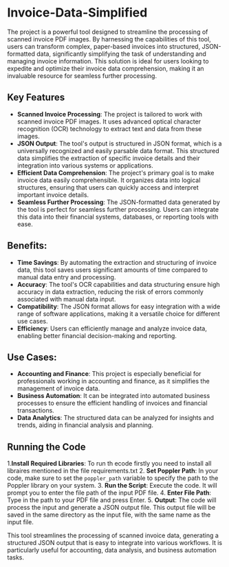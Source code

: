 # Invoice-Data-Simplified

The project is a powerful tool designed to streamline the processing of scanned invoice PDF images. By harnessing the capabilities of this tool, users can transform complex, paper-based invoices into structured, JSON-formatted data, significantly simplifying the task of understanding and managing invoice information. This solution is ideal for users looking to expedite and optimize their invoice data comprehension, making it an invaluable resource for seamless further processing.

## Key Features
- **Scanned Invoice Processing**: The project is tailored to work with scanned invoice PDF images. It uses advanced optical character recognition (OCR) technology to extract text and data from these images.
- **JSON Output**: The tool's output is structured in JSON format, which is a universally recognized and easily parsable data format. This structured data simplifies the extraction of specific invoice details and their integration into various systems or applications.
- **Efficient Data Comprehension**: The project's primary goal is to make invoice data easily comprehensible. It organizes data into logical structures, ensuring that users can quickly access and interpret important invoice details.
- **Seamless Further Processing**: The JSON-formatted data generated by the tool is perfect for seamless further processing. Users can integrate this data into their financial systems, databases, or reporting tools with ease.

## Benefits:
- **Time Savings**: By automating the extraction and structuring of invoice data, this tool saves users significant amounts of time compared to manual data entry and processing.
- **Accuracy**: The tool's OCR capabilities and data structuring ensure high accuracy in data extraction, reducing the risk of errors commonly associated with manual data input.
- **Compatibility**: The JSON format allows for easy integration with a wide range of software applications, making it a versatile choice for different use cases.
- **Efficiency**: Users can efficiently manage and analyze invoice data, enabling better financial decision-making and reporting.

## Use Cases:
- **Accounting and Finance**: This project is especially beneficial for professionals working in accounting and finance, as it simplifies the management of invoice data.
- **Business Automation**: It can be integrated into automated business processes to ensure the efficient handling of invoices and financial transactions.
- **Data Analytics**: The structured data can be analyzed for insights and trends, aiding in financial analysis and planning.

## Running the Code
1.**Install Required Libraries**: To run th ecode firstly you need to install all libraires mentioned in the file requirements.txt
2. **Set Poppler Path**: In your code, make sure to set the `poppler_path` variable to specify the path to the Poppler library on your system.
3. **Run the Script**: Execute the code. It will prompt you to enter the file path of the input PDF file.
4. **Enter File Path**: Type in the path to your PDF file and press Enter.
5. **Output**: The code will process the input and generate a JSON output file. This output file will be saved in the same directory as the input file, with the same name as the input file.

This tool streamlines the processing of scanned invoice data, generating a structured JSON output that is easy to integrate into various workflows. It is particularly useful for accounting, data analysis, and business automation tasks.


